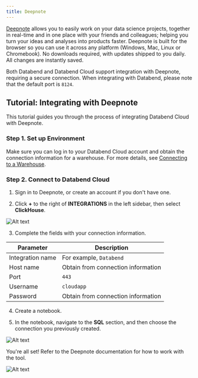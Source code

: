 ```yaml
---
title: Deepnote
---
```


[Deepnote](https://deepnote.com) allows you to easily work on your data science projects, together in real-time and in one place with your friends and colleagues; helping you turn your ideas and analyses into products faster. Deepnote is built for the browser so you can use it across any platform (Windows, Mac, Linux or Chromebook). No downloads required, with updates shipped to you daily. All changes are instantly saved.

Both Databend and Databend Cloud support integration with Deepnote, requiring a secure connection. When integrating with Databend, please note that the default port is `8124`.

## Tutorial: Integrating with Deepnote

This tutorial guides you through the process of integrating Databend Cloud with Deepnote.

### Step 1. Set up Environment

Make sure you can log in to your Databend Cloud account and obtain the connection information for a warehouse. For more details, see [Connecting to a Warehouse](/cloud/using-databend-cloud/warehouses#connecting).

### Step 2. Connect to Databend Cloud

1. Sign in to Deepnote, or create an account if you don't have one.

2. Click **+** to the right of **INTEGRATIONS** in the left sidebar, then select **ClickHouse**.

![Alt text](../../public/img/integration/11.png)

3. Complete the fields with your connection information.

| Parameter        | Description                        |
|------------------|------------------------------------|
| Integration name | For example, `Databend`            |
| Host name        | Obtain from connection information |
| Port             | `443`                              |
| Username         | `cloudapp`                         |
| Password         | Obtain from connection information |

4. Create a notebook.

5. In the notebook, navigate to the **SQL** section, and then choose the connection you previously created.

![Alt text](../../public/img/integration/13.png)

You're all set! Refer to the Deepnote documentation for how to work with the tool.

![Alt text](../../public/img/integration/15.png)